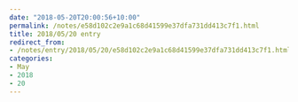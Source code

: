 ```yaml
---
date: "2018-05-20T20:00:56+10:00"
permalink: /notes/e58d102c2e9a1c68d41599e37dfa731dd413c7f1.html
title: 2018/05/20 entry
redirect_from:
- /notes/entry/2018/05/20/e58d102c2e9a1c68d41599e37dfa731dd413c7f1.html
categories:
- May
- 2018
- 20
---
```

